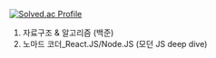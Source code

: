 [![Solved.ac Profile](http://mazassumnida.wtf/api/v2/generate_badge?boj=forwarder1121)](https://solved.ac/forwarder1121/)


1. 자료구조 & 알고리즘 (백준)
2. 노마드 코더_React.JS/Node.JS (모던 JS deep dive)

